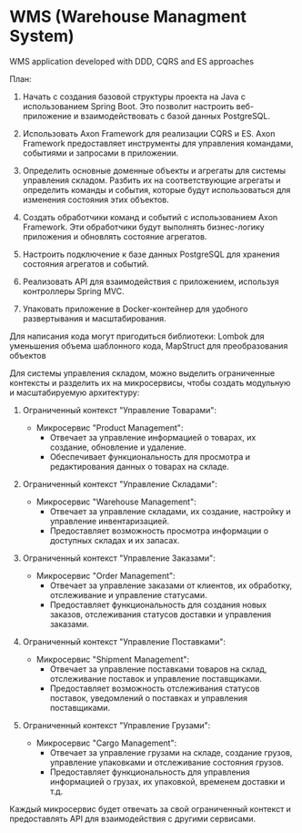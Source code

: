 # WMS (Warehouse Managment System)
WMS application developed with DDD, CQRS and ES approaches

План:

1. Начать с создания базовой структуры проекта на Java с использованием Spring Boot. Это позволит настроить веб-приложение и взаимодействовать с базой данных PostgreSQL.

2. Использовать Axon Framework для реализации CQRS и ES. Axon Framework предоставляет инструменты для управления командами, событиями и запросами в приложении.

3. Определить основные доменные объекты и агрегаты для системы управления складом. Разбить их на соответствующие агрегаты и определить команды и события, которые будут использоваться для изменения состояния этих объектов.

4. Создать обработчики команд и событий с использованием Axon Framework. Эти обработчики будут выполнять бизнес-логику приложения и обновлять состояние агрегатов.

5. Настроить подключение к базе данных PostgreSQL для хранения состояния агрегатов и событий.

6. Реализовать API для взаимодействия с приложением, используя контроллеры Spring MVC.

7. Упаковать приложение в Docker-контейнер для удобного развертывания и масштабирования.

Для написания кода могут пригодиться библиотеки: Lombok для уменьшения объема шаблонного кода, MapStruct для преобразования объектов

Для системы управления складом, можно выделить ограниченные контексты и разделить их на микросервисы, чтобы создать модульную и масштабируемую архитектуру:

1. Ограниченный контекст "Управление Товарами":
   - Микросервис "Product Management":
     - Отвечает за управление информацией о товарах, их создание, обновление и удаление.
     - Обеспечивает функциональность для просмотра и редактирования данных о товарах на складе.

2. Ограниченный контекст "Управление Складами":
   - Микросервис "Warehouse Management":
     - Отвечает за управление складами, их создание, настройку и управление инвентаризацией.
     - Предоставляет возможность просмотра информации о доступных складах и их запасах.

3. Ограниченный контекст "Управление Заказами":
   - Микросервис "Order Management":
     - Отвечает за управление заказами от клиентов, их обработку, отслеживание и управление статусами.
     - Предоставляет функциональность для создания новых заказов, отслеживания статусов доставки и управления заказами.

4. Ограниченный контекст "Управление Поставками":
   - Микросервис "Shipment Management":
     - Отвечает за управление поставками товаров на склад, отслеживание поставок и управление поставщиками.
     - Предоставляет возможность отслеживания статусов поставок, уведомлений о поставках и управления поставщиками.

5. Ограниченный контекст "Управление Грузами":
   - Микросервис "Cargo Management":
     - Отвечает за управление грузами на складе, создание грузов, управление упаковками и отслеживание состояния грузов.
     - Предоставляет функциональность для управления информацией о грузах, их упаковкой, временем доставки и т.д.

Каждый микросервис будет отвечать за свой ограниченный контекст и предоставлять API для взаимодействия с другими сервисами.
